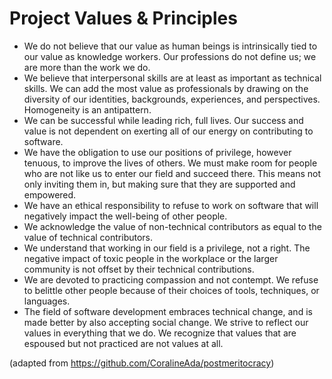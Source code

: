 # Project Values & Principles

- We do not believe that our value as human beings is intrinsically tied to our value as knowledge workers. Our professions do not define us; we are more than the work we do.
- We believe that interpersonal skills are at least as important as technical skills.
We can add the most value as professionals by drawing on the diversity of our identities, backgrounds, experiences, and perspectives. Homogeneity is an antipattern.
- We can be successful while leading rich, full lives. Our success and value is not dependent on exerting all of our energy on contributing to software.
- We have the obligation to use our positions of privilege, however tenuous, to improve the lives of others.
We must make room for people who are not like us to enter our field and succeed there. This means not only inviting them in, but making sure that they are supported and empowered.
- We have an ethical responsibility to refuse to work on software that will negatively impact the well-being of other people.
- We acknowledge the value of non-technical contributors as equal to the value of technical contributors.
- We understand that working in our field is a privilege, not a right. The negative impact of toxic people in the workplace or the larger community is not offset by their technical contributions.
- We are devoted to practicing compassion and not contempt. We refuse to belittle other people because of their choices of tools, techniques, or languages.
- The field of software development embraces technical change, and is made better by also accepting social change.
We strive to reflect our values in everything that we do. We recognize that values that are espoused but not practiced are not values at all.

(adapted from https://github.com/CoralineAda/postmeritocracy)
